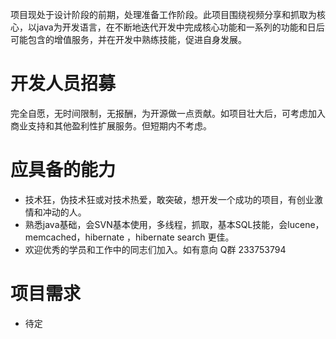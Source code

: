项目现处于设计阶段的前期，处理准备工作阶段。此项目围绕视频分享和抓取为核心，以java为开发语言，在不断地迭代开发中完成核心功能和一系列的功能和日后可能包含的增值服务，并在开发中熟练技能，促进自身发展。

# 开发人员招募 #

完全自愿，无时间限制，无报酬，为开源做一点贡献。如项目壮大后，可考虑加入商业支持和其他盈利性扩展服务。但短期内不考虑。


# 应具备的能力 #

  * 技术狂，伪技术狂或对技术热爱，敢突破，想开发一个成功的项目，有创业激情和冲动的人。
  * 熟悉java基础，会SVN基本使用，多线程，抓取，基本SQL技能，会lucene，memcached，hibernate ，hibernate search 更佳。
  * 欢迎优秀的学员和工作中的同志们加入。如有意向 Q群 233753794

# 项目需求 #
  * 待定